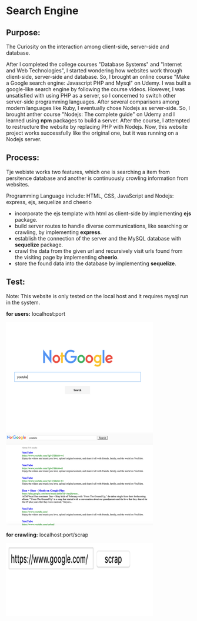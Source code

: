 # Search Engine

## Purpose:

The Curiosity on the interaction among client-side, server-side and database.

After I completed the college courses "Database Systems" and "Internet and Web Technologies", I started wondering how websites work through client-side, server-side and database. So, I brought an online course "Make a Google search engine: Javascript PHP and Mysql" on Udemy. I was built a google-like search engine by following the course videos. However, I was unsatisfied with using PHP as a server, so I concerned to switch other server-side programming languages. After several comparisons among modern languages like Ruby, I eventually chose Nodejs as server-side. So, I brought anther course "Nodejs: The complete guide" on Udemy and I learned using **npm** packages to build a server. After the course, I attempted to restructure the website by replacing PHP with Nodejs. Now, this website project works successfully like the original one, but it was running on a Nodejs server.

## Process:

Tje webiste works two features, which one is searching a item from persitence database and another is continuously crowling information from websites.

Programming Language include:  HTML, CSS, JavaScript and Nodejs: express, ejs, sequelize and cheerio

- incorporate the ejs template with html as client-side by implementing **ejs** package.
- build server routes to handle diverse communications, like searching or crawling, by implementing **express**.
- establish the connection of the server and the MySQL database with **sequelize** package.
- crawl the data from the given url and recursively visit urls found from the visiting page by implementing **cheerio**.
- store the found data into the database by implementing **sequelize**.


## Test:

Note: This website is only tested on the local host and it requires mysql run in the system.

**for users:** localhost:port

<img src='https://github.com/lxy878/search_engine/blob/master/showcase_img/mainPage.png' width='400' height='300' alt='main page' />
<img src='https://github.com/lxy878/search_engine/blob/master/showcase_img/resultPage.png' width='400' height='250' alt='result page' />

**for crawling:** localhost:port/scrap

<img src='https://github.com/lxy878/search_engine/blob/master/showcase_img/cralwer.png' width='400' height='200' alt='cralwer page' />
